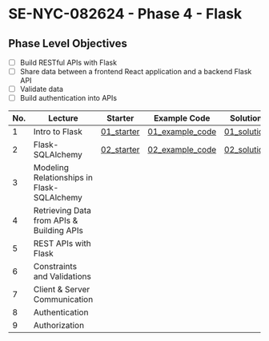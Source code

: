 # SE-NYC-082624 - Phase 4 - Flask

## Phase Level Objectives

- [ ] Build RESTful APIs with Flask
- [ ] Share data between a frontend React application and a backend Flask API
- [ ] Validate data
- [ ] Build authentication into APIs

|No. | Lecture                          | Starter 	| Example Code 	| Solution 	|
|----|------------------------------	|:-----:	|--------	|---------	|
|1 | Intro to Flask                             |[01_starter](https://github.com/RikkuX491/SE-NYC-082624-Phase-4/tree/01_starter)|[01_example_code](https://github.com/RikkuX491/SE-NYC-082624-Phase-4/tree/01_example_code)|[01_solution](https://github.com/RikkuX491/SE-NYC-082624-Phase-4/tree/01_solution)|
|2 | Flask-SQLAlchemy                           |[02_starter](https://github.com/RikkuX491/SE-NYC-082624-Phase-4/tree/02_starter)|[02_example_code](https://github.com/RikkuX491/SE-NYC-082624-Phase-4/tree/02_example_code)|[02_solution](https://github.com/RikkuX491/SE-NYC-082624-Phase-4/tree/02_solution)|
|3 | Modeling Relationships in Flask-SQLAlchemy ||||
|4 | Retrieving Data from APIs & Building APIs  ||||
|5 | REST APIs with Flask                       ||||
|6 | Constraints and Validations                ||||
|7 | Client & Server Communication              ||||
|8 | Authentication                             ||||
|9 | Authorization                              ||||